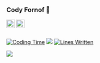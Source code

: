 ### Cody Fornof 🧸
<a href="https://www.linkedin.com/in/cody-fornof-47975a198/">
  <img align="left" alt="Cody Fornof's LinkedIN" width="22px" src="https://raw.githubusercontent.com/peterthehan/peterthehan/master/assets/linkedin.svg" />
</a>
<a href="https://leetcode.com/CodyFornof/">
  <img align="left" alt="Cody Fornof's Leetcode" width="22px" src="https://leetcode.com/_next/static/images/logo-dark-c96c407d175e36c81e236fcfdd682a0b.png" />
</a>

<br>
<br>

[![Coding Time](https://img.shields.io/badge/code%20time-00%3A05-blue.svg)](https://wakatime.com/@CodyFornof)
<img src="https://visitor-badge.glitch.me/badge?page_id=CodyFornof.CodyFornof" />
[![Lines Written](https://img.shields.io/badge/lines%20written-%E2%89%A5%200-blue.svg)](https://github.com/CodyFornof)

<a href="https://wakatime.com"><img src="https://wakatime.com/share/@32130c20-64f0-4429-902f-883d1ba0450d/7709a231-d0e2-4e50-a285-da5fdefd2257.png" /></a>

<!--START_SECTION:waka-->
<!--END_SECTION:waka-->
